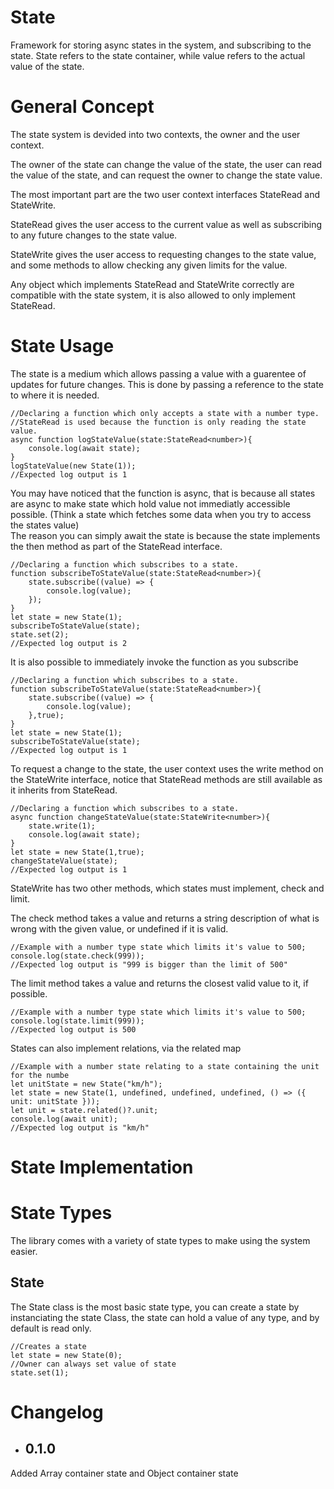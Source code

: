 # State
Framework for storing async states in the system, and subscribing to the state.
State refers to the state container, while value refers to the actual value of the state.

# General Concept
The state system is devided into two contexts, the owner and the user context. 

The owner of the state can change the value of the state, the user can read the value of the state, and can request the owner to change the state value.

The most important part are the two user context interfaces StateRead and StateWrite.

StateRead gives the user access to the current value as well as subscribing to any future changes to the state value.

StateWrite gives the user access to requesting changes to the state value, and some methods to allow checking any given limits for the value.

Any object which implements StateRead and StateWrite correctly are compatible with the state system, it is also allowed to only implement StateRead.

# State Usage
The state is a medium which allows passing a value with a guarentee of updates for future changes. This is done by passing a reference to the state to where it is needed.

    //Declaring a function which only accepts a state with a number type.
    //StateRead is used because the function is only reading the state value.
    async function logStateValue(state:StateRead<number>){
        console.log(await state);
    }
    logStateValue(new State(1));
    //Expected log output is 1

You may have noticed that the function is async, that is because all states are async to make state which hold value not immediatly accessible possible. (Think a state which fetches some data when you try to access the states value)  
The reason you can simply await the state is because the state implements the then method as part of the StateRead interface.

    //Declaring a function which subscribes to a state.
    function subscribeToStateValue(state:StateRead<number>){
        state.subscribe((value) => {
            console.log(value);
        });
    }
    let state = new State(1);
    subscribeToStateValue(state);
    state.set(2);
    //Expected log output is 2

It is also possible to immediately invoke the function as you subscribe

    //Declaring a function which subscribes to a state.
    function subscribeToStateValue(state:StateRead<number>){
        state.subscribe((value) => {
            console.log(value);
        },true);
    }
    let state = new State(1);
    subscribeToStateValue(state);
    //Expected log output is 1

To request a change to the state, the user context uses the write method on the StateWrite interface, notice that StateRead methods are still available as it inherits from StateRead.

    //Declaring a function which subscribes to a state.
    async function changeStateValue(state:StateWrite<number>){
        state.write(1);
        console.log(await state);
    }
    let state = new State(1,true);
    changeStateValue(state);
    //Expected log output is 1

StateWrite has two other methods, which states must implement, check and limit.

The check method takes a value and returns a string description of what is wrong with the given value, or undefined if it is valid.

    //Example with a number type state which limits it's value to 500; 
    console.log(state.check(999));
    //Expected log output is "999 is bigger than the limit of 500"
   
The limit method takes a value and returns the closest valid value to it, if possible.

    //Example with a number type state which limits it's value to 500; 
    console.log(state.limit(999));
    //Expected log output is 500

States can also implement relations, via the related map

    //Example with a number state relating to a state containing the unit for the numbe
    let unitState = new State("km/h");
    let state = new State(1, undefined, undefined, undefined, () => ({ unit: unitState }));
    let unit = state.related()?.unit;
    console.log(await unit);
    //Expected log output is "km/h"

# State Implementation



# State Types

The library comes with a variety of state types to make using the system easier.
## State
The State class is the most basic state type, you can create a state by instanciating the state Class, the state can hold a value of any type, and by default is read only.

    //Creates a state
    let state = new State(0);
    //Owner can always set value of state
    state.set(1);



# Changelog
* ## 0.1.0
Added Array container state and Object container state